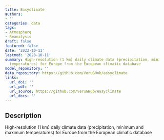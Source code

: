```yaml
---
title: Easyclimate
authors:
- ''
categories: data
tags:
- Atmosphere
- Reanalysis
draft: false
featured: false
date: '2023-10-11'
lastmod: '2023-10-11'
summary: High-resolution (1 km) daily climate data (precipitation, minimum and maximum
  temperatures) for Europe from the European climatic database
model_repository: ''
data_repository: https://github.com/VeruGHub/easyclimate
links:
  url_doi: ''
  url_pdf: ''
  url_source: https://github.com/VeruGHub/easyclimate
  url_docs: ''
---
```


## Description

High-resolution (1 km) daily climate data (precipitation, minimum and maximum temperatures) for Europe from the European climatic database

